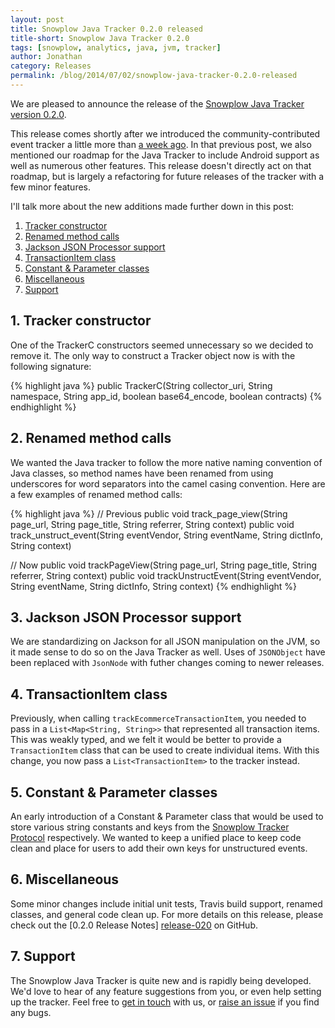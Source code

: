 ```yaml
---
layout: post
title: Snowplow Java Tracker 0.2.0 released
title-short: Snowplow Java Tracker 0.2.0
tags: [snowplow, analytics, java, jvm, tracker]
author: Jonathan
category: Releases
permalink: /blog/2014/07/02/snowplow-java-tracker-0.2.0-released
---
```


We are pleased to announce the release of the [Snowplow Java Tracker version 0.2.0][repo].

This release comes shortly after we introduced the community-contributed event tracker a little more than [a week ago][original-post]. In that previous post, we also mentioned our roadmap for the Java Tracker to include Android support as well as numerous other features. This release doesn't directly act on that roadmap, but is largely a refactoring for future releases of the tracker with a few minor features.

I'll talk more about the new additions made further down in this post:

1. [Tracker constructor](/blog/2014/07/02/snowplow-java-tracker-0.2.0-released/#constructor)
2. [Renamed method calls](/blog/2014/07/02/snowplow-java-tracker-0.2.0-released/#method-calls)
3. [Jackson JSON Processor support](/blog/2014/07/02/snowplow-java-tracker-0.2.0-released/#jackson-json)
4. [TransactionItem class](/blog/2014/07/02/snowplow-java-tracker-0.2.0-released/#transaction-item)
5. [Constant & Parameter classes](/blog/2014/07/02/snowplow-java-tracker-0.2.0-released/#constant-parameter)
6. [Miscellaneous](/blog/2014/07/02/snowplow-java-tracker-0.2.0-released/#misc)
7. [Support](/blog/2014/07/02/snowplow-java-tracker-0.2.0-released/#support)

<!--more-->

<h2><a name="constructor">1. Tracker constructor</a></h2>

One of the TrackerC constructors seemed unnecessary so we decided to remove it. The only way to construct a Tracker object now is with the following signature:

{% highlight java %}
public TrackerC(String collector_uri, String namespace, String app_id, boolean base64_encode, boolean contracts)
{% endhighlight %}

<h2><a name="method-calls">2. Renamed method calls</a></h2>

We wanted the Java tracker to follow the more native naming convention of Java classes, so method names have been renamed from using underscores for word separators into the camel casing convention. Here are a few examples of renamed method calls:

{% highlight java %}
// Previous
public void track_page_view(String page_url, String page_title, String referrer, String context)
public void track_unstruct_event(String eventVendor, String eventName, String dictInfo, String context)

// Now
public void trackPageView(String page_url, String page_title, String referrer, String context)
public void trackUnstructEvent(String eventVendor, String eventName, String dictInfo, String context)
{% endhighlight %}

<h2><a name="jackson-json">3. Jackson JSON Processor support</a></h2>

We are standardizing on Jackson for all JSON manipulation on the JVM, so it made sense to do so on the Java Tracker as well. Uses of `JSONObject` have been replaced with `JsonNode` with futher changes coming to newer releases.

<h2><a name="transaction-item">4. TransactionItem class</a></h2>

Previously, when calling `trackEcommerceTransactionItem`, you needed to pass in a `List<Map<String, String>>` that represented all transaction items. This was weakly typed, and we felt it would be better to provide a `TransactionItem` class that can be used to create individual items. With this change, you now pass a `List<TransactionItem>` to the tracker instead.

<h2><a name="constant-parameter">5. Constant &amp; Parameter classes</a></h2>

An early introduction of a Constant & Parameter class that would be used to store various string constants and keys from the [Snowplow Tracker Protocol][tracker-protocol] respectively. We wanted to keep a unified place to keep code clean and place for users to add their own keys for unstructured events.

<h2><a name="misc">6. Miscellaneous</a></h2>

Some minor changes include initial unit tests, Travis build support, renamed classes, and general code clean up. For more details on this release, please check out the [0.2.0 Release Notes] [release-020] on GitHub.

<h2><a name="support">7. Support</a></h2>

The Snowplow Java Tracker is quite new and is rapidly being developed. We'd love to hear of any feature suggestions from you, or even help setting up the tracker. Feel free to [get in touch][talk-to-us] with us, or [raise an issue][issues] if you find any bugs.

[repo]: https://github.com/snowplow/snowplow-java-tracker/tree/0.2.0
[changelog]: https://github.com/snowplow/snowplow-java-tracker/blob/master/CHANGELOG
[tracker-protocol]: https://github.com/snowplow/snowplow/wiki/snowplow-tracker-protocol
[issues]: https://github.com/snowplow/snowplow/issues
[release-020]: https://github.com/snowplow/snowplow-java-tracker/releases/tag/0.2.0
[talk-to-us]: https://github.com/snowplow/snowplow/wiki/Talk-to-us

[original-post]: /blog/2014/06/20/snowplow-java-tracker-0.1.0-released/
